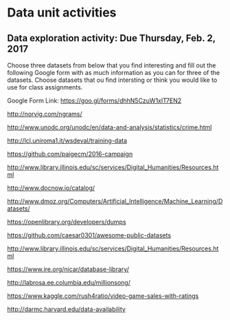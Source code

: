 # Data unit activities 

## Data exploration activity: Due Thursday, Feb. 2, 2017

Choose three datasets from below that you find interesting and fill out the following Google form with as much information as you can for three of the datasets. Choose datasets that ou find intersting or think you would like to use for class assignments.

Google Form Link: https://goo.gl/forms/dhhN5CzuW1xlT7EN2


http://norvig.com/ngrams/

http://www.unodc.org/unodc/en/data-and-analysis/statistics/crime.html

http://lcl.uniroma1.it/wsdeval/training-data

https://github.com/paigecm/2016-campaign

http://www.library.illinois.edu/sc/services/Digital_Humanities/Resources.html

http://www.docnow.io/catalog/

http://www.dmoz.org/Computers/Artificial_Intelligence/Machine_Learning/Datasets/

https://openlibrary.org/developers/dumps

https://github.com/caesar0301/awesome-public-datasets

http://www.library.illinois.edu/sc/services/Digital_Humanities/Resources.html

https://www.ire.org/nicar/database-library/

http://labrosa.ee.columbia.edu/millionsong/

https://www.kaggle.com/rush4ratio/video-game-sales-with-ratings

http://darmc.harvard.edu/data-availability

